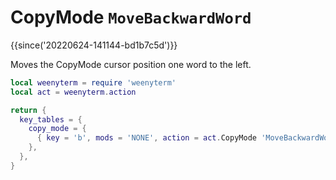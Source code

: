 # CopyMode `MoveBackwardWord`

{{since('20220624-141144-bd1b7c5d')}}

Moves the CopyMode cursor position one word to the left.

```lua
local weenyterm = require 'weenyterm'
local act = weenyterm.action

return {
  key_tables = {
    copy_mode = {
      { key = 'b', mods = 'NONE', action = act.CopyMode 'MoveBackwardWord' },
    },
  },
}
```
